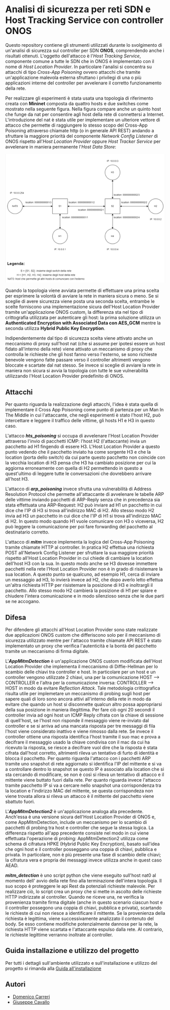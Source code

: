 # Analisi di sicurezza per reti SDN e Host Tracking Service con controller ONOS
Questo repository contiene gli strumenti utilizzati durante lo svolgimento di un'analisi di sicurezza sul controller per SDN **ONOS**, comprendendo anche i risultati ottenuti. L'oggetto dell'attacco è l'*Host Tracking Service*, componente comune a tutte le SDN che in ONOS è implementato con il nome di *Host Location Provider*. In particolare l'analisi si concentra su attacchi di tipo *Cross-App Poisoning* ovvero attacchi che tramite un'applicazione malevola esterna sfruttano i privilegi di una o più applicazioni interne del controller per avvelenare il corretto funzionamento della rete.

Per realizzare gli esperimenti è stata usata una topologia di riferimento creata con **Mininet** composta da quattro hosts e due switches come mostrato nella seguente figura. Nella figura compare anche un quinto host che funge da nat per consentire agli host della rete di connettersi a Internet. L'introduzione del nat è stata utile per implementare un ulteriore vettore di attacco che permette di raggiungere lo stesso scopo del Cross-App Poisoning attraverso chiamate http (o in generale API REST) andando a sfruttare la maggiore priorità del componente *Network Config Listener* di ONOS rispetto all'*Host Location Provider* oppure *Host Tracker Service* per avvelenare in maniera permanente l'*Host Data Store*:

![topologia](./progettoNetwork/immagini%20e%20grafici/topologia.png)

Quando la topologia viene avviata permette di effettuare una prima scelta per esprimere la volontà di avviare la rete in maniera sicura o meno. Se si sceglie di avere sicurezza viene posta una seconda scelta, entrambe le scelte forniscono una implementazione sicura dell'Host Location Provider tramite un'applicazione ONOS custom, la differenza sta nel tipo di crittografia utilizzata per autenticare gli host: la prima soluzione utilizza un **Authenticated Encryption with Associated Data con AES_GCM** mentre la seconda utilizza **Hybrid Public Key Encryption**. 

Indipendentemente dal tipo di sicurezza scelta viene attivato anche un meccanismo di proxy sull'host nat (che si assume per ipotesi essere un host fidato all'interno della rete) viene attivato un meccanismo di proxy che controlla le richieste che gli host fanno verso l'esterno, se sono richieste benevole vengono fatte passare verso il controller altrimenti vengono bloccate e scartate dal nat stesso.
Se invece si sceglie di avviare la rete in maniera non sicura si avvia la topologia con tutte le sue vulnerabilità utilizzando l'Host Location Provider predefinito di ONOS.

## Attacchi 
Per quanto riguarda la realizzazione degli attacchi, l'idea è stata quella di implementare il Cross App Poisoning come punto di partenza per un Man In The Middle in cui l'attaccante, che negli esperimenti è stato l'host H2, può intercettare e leggere il traffico delle vittime, gli hosts H1 e H3 in questo caso.

L'attacco ***hts_poisoning*** si occupa di avvelenare l'Host Location Provider attraverso l'invio di pacchetti ICMP: l'host H2 (l'attaccante) invia un pacchetto ad H1 fingendo di essere H3. L'Host Location Provider a questo punto vedendo che il pacchetto inviato ha come sorgente H3 e che la location (porta dello switch) da cui parte questo pacchetto non coincide con la vecchia location di H3 pensa che H3 ha cambiato posizione per cui la aggiorna erroneamente con quella di H2 permettendo in questo a quest'ultimo di leggere tutte le conversazioni che dovrebbero arrivare all'host H3.

L'attacco di ***arp_poisoning*** invece sfrutta una vulnerabilità di Address Resolution Protocol che permette all'attaccante di avvelenare le tabelle ARP delle vittime inviando pacchetti di ARP-Reply senza che in precedenza sia stata effettuata una ARP-Request: H2 può inviare ad H1 un pacchetto in cui dice che l'IP di H3 si trova all'indirizzo MAC di H2. Allo stesso modo H2 invia ad H3 un pacchetto in cui dice che l'IP di H1 si trova all'indirizzo MAC di H2. In questo modo quando H1 vuole comunicare con H3 o viceversa, H2 può leggere la comunicazione per poi fare forwarding del pacchetto al destinatario corretto.

L'attacco di ***mitm*** invece implementa la logica del Cross-App Poisoning tramite chiamate HTTP al controller. In pratica H2 effettua una richiesta POST all'Network Config Listener per sfruttare la sua maggiore priorità rispetto all'Host Location Provider in cui chiede di cambiare la location dell'host H3 con la sua. In questo modo anche se H3 dovesse immettere pacchetti nella rete l'Host Location Provider non è in grado di risistemare la sua location. A questo punto se qualcuno, ad esempio H1, cerca di inviare un messaggio ad H3, lo invierà invece ad H2, che dopo averlo letto effettua un'altra richiesta HTTP per risistemare la posizione di H3 e inoltrargli il pacchetto. Allo stesso modo H2 cambierà la posizione di H1 per spiare e chiudere l'intera comunicazione e in modo silenzioso senza che le due parti se ne accogano.

## Difesa
Per difendere gli attacchi all'Host Location Provider sono state realizzate due applicazioni ONOS custom che differiscono solo per il meccanismo di sicurezza utilizzato mentre per l'attacco tramite chiamate API REST è stato implementato un proxy che verifica l'autenticità e la bontà del pacchetto tramite un meccanismo di firma digitale.

L'***AppMitmDetection*** è un'applicazione ONOS custom modificata dell'Host Location Provider che implementa il meccanismo di Diffie-Hellman per lo scambio delle chiavi tra controller e host. In particolare per un host e un controller vengono utilizzate 2 chiavi, una per la comunicazione HOST --> CONTROLLER e l'altra per la comunicazione inversa: CONTROLLER --> HOST in modo da evitare *Reflection Attack*. Tale metodologia crittografica risulta utile per implemetare un meccanismo di probing sugli host per sapere quali di loro sono ancora attivi all'interno della rete in modo da evitare che quando un host si disconnette qualcun altro possa appropriarsi della sua posizione in maniera illegittima. Per fare ciò ogni 20 secondi il controller invia ad ogni host un ICMP Reply cifrata con la chiave di sessione di quell'host, se l'host non risponde il messaggio viene re-inviato dal controller e se si arriva ad una mancata risposta per tre messaggi di fila l'host viene considerato inattivo e viene rimosso dalla rete. Se invece il controller ottiene una risposta identifica l'host tramite il suo mac e prova a decifrare il messaggio usado la chiave condivisa con il mac da cui ha ricevuto la risposta, se riesce a decifrare vuol dire che la risposta è stata cifrata dall'host corretto, altrimenti rileva un tentativo di furto di identità e blocca il pacchetto.
Per quanto riguarda l'attacco con i pacchetti ARP tramite uno snapshot di rete aggiornato si identifica l'IP del mittente e si va a controllare dentro lo snapshot se questo IP è associato alla location che si sta cercando di modificare, se non è così si rileva un tentativo di attacco e il mittente viene buttato fuori dalla rete.
Per quanto riguarda invece l'attacco tramite pacchetto IP si va a cercare nello snapshot una corrispondenza tra la location e l'indirizzo MAC del mittente, se questa corrispondeza non viene trovata allora si rileva un attacco è il mittente del pacchetto viene sbattuto fuori.

L'***AppMitmDetection2*** è un'applicazione analoga alla precedente. Anch'essa è una versione sicura dell'Host Location Provider di ONOS e, come AppMitmDetection, include un meccanismo per lo scambio di pacchetti di probing tra host e controller che segue la stessa logica. La differenza rispetto all'app precedente consiste nel modo in cui viene effettuata l'operazione di probing: AppMitmDetection2 utilizza come schema di cifratura HPKE (Hybrid Public Key Encryption), basato sull'idea che ogni host e il controller posseggano una coppia di chiavi, pubblica e privata. In particolare, non è più presente una fase di scambio delle chiavi; la cifratura vera e propria dei messaggi invece utilizza anche in quest caso AEAD.

***mitm_detection*** è uno script python che viene eseguito sull'host nat0 al momento dell' avvio della rete fino alla terminazione dell'intera topologia. Il suo scopo è proteggere le api Rest da potenziali richieste malevole. Per realizzare ciò, lo script crea un proxy che si mette in ascolto delle richieste HTTP indirizzate al controller. Quando ne riceve una, ne verifica la provenienza tramite firma digitale (anche in questo scenario ciascun host e il controller possegono una coppia di chiavi, pubblica e privata), scartando le richieste di cui non riesce a identificare il mittente. Se la provenienza della richiesta è legittima, viene successivamente analizzato il contenuto del body. Se esso contiene modifiche potenzialmente dannose per la rete, la richiesta HTTP viene scartata e l'attaccante espulso dalla rete. Al contrario, le richieste legittime verranno inoltrate al controller. 

## Guida installazione e utilizzo del progetto
Per tutti i dettagli sull'ambiente utilizzato e sull'installazione e utilizzo del progetto si rimanda alla [Guida all'installazione](./progettoNetwork/README.md)

## Autori
- [Domenico Carreri](https://github.com/Domenico1106)
- [Giuseppe Cavallo](https://github.com/Giugiugit)
